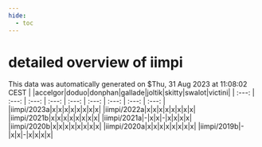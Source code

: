 ```yaml
---
hide:
  - toc
---
```


detailed overview of iimpi
==========================


This data was automatically generated on $Thu, 31 Aug 2023 at 11:08:02 CEST
| |accelgor|doduo|donphan|gallade|joltik|skitty|swalot|victini|
| :---: | :---: | :---: | :---: | :---: | :---: | :---: | :---: | :---: |
|iimpi/2023a|x|x|x|x|x|x|x|x|
|iimpi/2022a|x|x|x|x|x|x|x|x|
|iimpi/2021b|x|x|x|x|x|x|x|x|
|iimpi/2021a|-|x|x|-|x|x|x|x|
|iimpi/2020b|x|x|x|x|x|x|x|x|
|iimpi/2020a|x|x|x|x|x|x|x|x|
|iimpi/2019b|-|x|x|-|x|x|x|x|
